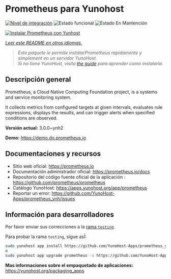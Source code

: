 <!--
Este archivo README esta generado automaticamente<https://github.com/YunoHost/apps/tree/master/tools/readme_generator>
No se debe editar a mano.
-->

# Prometheus para Yunohost

[![Nivel de integración](https://dash.yunohost.org/integration/prometheus.svg)](https://ci-apps.yunohost.org/ci/apps/prometheus/) ![Estado funcional](https://ci-apps.yunohost.org/ci/badges/prometheus.status.svg) ![Estado En Mantención](https://ci-apps.yunohost.org/ci/badges/prometheus.maintain.svg)

[![Instalar Prometheus con Yunhost](https://install-app.yunohost.org/install-with-yunohost.svg)](https://install-app.yunohost.org/?app=prometheus)

*[Leer este README en otros idiomas.](./ALL_README.md)*

> *Este paquete le permite instalarPrometheus rapidamente y simplement en un servidor YunoHost.*  
> *Si no tiene YunoHost, visita [the guide](https://yunohost.org/install) para aprender como instalarla.*

## Descripción general

Prometheus, a Cloud Native Computing Foundation project, is a systems and service monitoring system.

It collects metrics from configured targets at given intervals, evaluates rule expressions, displays the results, and can trigger alerts when specified conditions are observed.


**Versión actual:** 3.0.0~ynh2

**Demo:** <https://demo.do.prometheus.io>
## Documentaciones y recursos

- Sitio web oficial: <https://prometheus.io>
- Documentación administrador oficial: <https://prometheus.io/docs>
- Repositorio del código fuente oficial de la aplicación : <https://github.com/prometheus/prometheus>
- Catálogo YunoHost: <https://apps.yunohost.org/app/prometheus>
- Reportar un error: <https://github.com/YunoHost-Apps/prometheus_ynh/issues>

## Información para desarrolladores

Por favor enviar sus correcciones a la [rama `testing`](https://github.com/YunoHost-Apps/prometheus_ynh/tree/testing).

Para probar la rama `testing`, sigue asÍ:

```bash
sudo yunohost app install https://github.com/YunoHost-Apps/prometheus_ynh/tree/testing --debug
o
sudo yunohost app upgrade prometheus -u https://github.com/YunoHost-Apps/prometheus_ynh/tree/testing --debug
```

**Mas informaciones sobre el empaquetado de aplicaciones:** <https://yunohost.org/packaging_apps>
